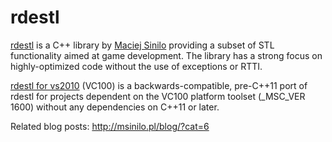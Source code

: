 # rdestl

[rdestl](https://github.com/msinilo/rdestl) is a C++ library by [Maciej Sinilo](https://github.com/msinilo) providing a subset of STL functionality aimed at game development. The library has a strong focus on highly-optimized code without the use of exceptions or RTTI.

[rdestl for vs2010](https://github.com/StelioKontosXBL/rdestl/tree/vs2010) (VC100) is a backwards-compatible, pre-C++11 port of rdestl for projects dependent on the VC100 platform toolset (_MSC_VER 1600) without any dependencies on C++11 or later.

Related blog posts: http://msinilo.pl/blog/?cat=6
